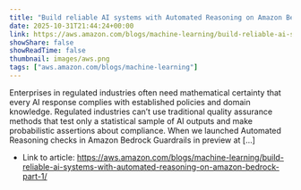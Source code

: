 ```yaml
---
title: "Build reliable AI systems with Automated Reasoning on Amazon Bedrock – Part 1"
date: 2025-10-31T21:44:24+00:00
link: https://aws.amazon.com/blogs/machine-learning/build-reliable-ai-systems-with-automated-reasoning-on-amazon-bedrock-part-1/
showShare: false
showReadTime: false
thumbnail: images/aws.png
tags: ["aws.amazon.com/blogs/machine-learning"]
---
```

Enterprises in regulated industries often need mathematical certainty that every AI response complies with established policies and domain knowledge. Regulated industries can’t use traditional quality assurance methods that test only a statistical sample of AI outputs and make probabilistic assertions about compliance. When we launched Automated Reasoning checks in Amazon Bedrock Guardrails in preview at […]

- Link to article: https://aws.amazon.com/blogs/machine-learning/build-reliable-ai-systems-with-automated-reasoning-on-amazon-bedrock-part-1/